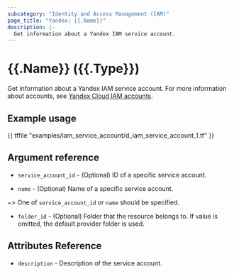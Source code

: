```yaml
---
subcategory: "Identity and Access Management (IAM)"
page_title: "Yandex: {{.Name}}"
description: |-
  Get information about a Yandex IAM service account.
---
```


# {{.Name}} ({{.Type}})

Get information about a Yandex IAM service account. For more information about accounts, see [Yandex Cloud IAM accounts](https://yandex.cloud/docs/iam/concepts/#accounts).

## Example usage

{{ tffile "examples/iam_service_account/d_iam_service_account_1.tf" }}

## Argument reference

* `service_account_id` - (Optional) ID of a specific service account.

* `name` - (Optional) Name of a specific service account.

~> One of `service_account_id` or `name` should be specified.

* `folder_id` - (Optional) Folder that the resource belongs to. If value is omitted, the default provider folder is used.

## Attributes Reference

* `description` - Description of the service account.

